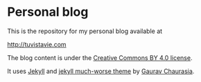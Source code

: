 # Personal blog

This is the repository for my personal blog available at

http://tuvistavie.com

The blog content is under the [Creative Commons BY 4.0 license](http://creativecommons.org/licenses/by/4.0/).

It uses [Jekyll](http://jekyllrb.com/) and [jekyll much-worse theme](https://github.com/gchauras/much-worse-jekyll-theme) by [Gaurav Chaurasia](https://github.com/gchauras).
